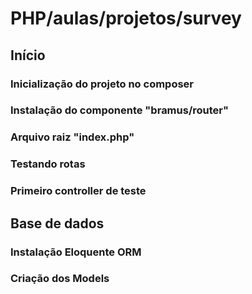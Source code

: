 # PHP/aulas/projetos/survey


## Início
### Inicialização do projeto no composer
### Instalação do componente "bramus/router"
### Arquivo raiz "index.php"
### Testando rotas
### Primeiro controller de teste

## Base de dados
### Instalação Eloquente ORM
### Criação dos Models